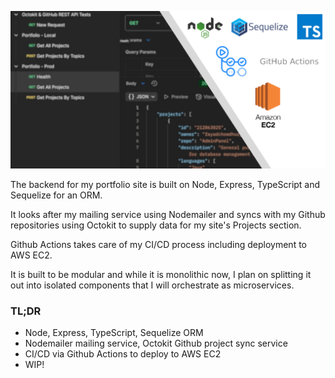 ![Backend](./assets/featured-image.png)

The backend for my portfolio site is built on Node, Express, TypeScript and Sequelize for an ORM.

It looks after my mailing service using Nodemailer and syncs with my Github repositories using Octokit to supply data for my site's Projects section.

Github Actions takes care of my CI/CD process including deployment to AWS EC2.

It is built to be modular and while it is monolithic now, I plan on splitting it out into isolated components that I will orchestrate as microservices.

### TL;DR
- Node, Express, TypeScript, Sequelize ORM
- Nodemailer mailing service, Octokit Github project sync service
- CI/CD via Github Actions to deploy to AWS EC2
- WIP!

